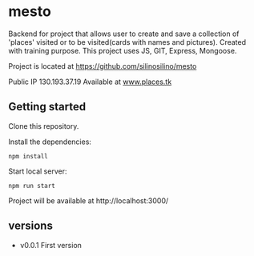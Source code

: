 # mesto

Backend for project that allows user to create and save a collection of 'places' visited or to be visited(cards with names and pictures). Created with training purpose. 
This project uses JS, GIT, Express, Mongoose.

Project is located at https://github.com/silinosilino/mesto

Public IP 130.193.37.19
Available at www.places.tk

## Getting started 
Clone this repository.

Install the dependencies:

`npm install`

Start local server:

`npm run start`

Project will be available at http://localhost:3000/

## versions
* v0.0.1 First version 
